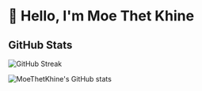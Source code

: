 

<!--
**MoeThetKhine/MoeThetKhine** is a ✨ _special_ ✨ repository because its `README.md` (this file) appears on your GitHub profile.

Here are some ideas to get you started:

- 🔭 I’m currently working on ...
- 🌱 I’m currently learning ...
- 👯 I’m looking to collaborate on ...
- 🤔 I’m looking for help with ...
- 💬 Ask me about ...
- 📫 How to reach me: ...
- 😄 Pronouns: ...
- ⚡ Fun fact: ...


<div style="display: flex; justify-content: center; align-items: center; max-width: 1000px; margin: 0 auto; gap: 20px;">
    <a href="https://git.io/streak-stats">
        <img src="https://streak-stats.demolab.com/?user=MoeThetKhine&theme=dark" alt="GitHub Streak" style="width: 42%;" />
    </a>
    <img src="https://github-readme-stats.vercel.app/api?username=MoeThetKhine&show_icons=true&theme=radical" style="width: 40%" alt="Moe Thet's GitHub stats" />

    
</div>

<hr />


<br />

<div style="display: flex; justify-content: center; align-items: center; max-width: 1000px; margin: 0 auto; gap: 20px;">
    <a href="https://git.io/streak-stats">
        <img src="https://streak-stats.demolab.com/?user=Moe Thet Khine&theme=dark" alt="GitHub Streak" style="width: 42%;" />
    </a>
    <img src="https://github-readme-stats.vercel.app/api?username=Moe Thet Khine&show_icons=true&theme=radical" style="width: 40%" alt="Moe Thet's GitHub stats" />
</div>

<hr />-->
# 👋 Hello, I'm Moe Thet Khine
## GitHub Stats
![GitHub Streak](https://streak-stats.demolab.com?user=MoeThetKhine&theme=dark&date_format=j%20M%5B%20Y%5D&start_date=2024-11-01)


![MoeThetKhine's GitHub stats](https://github-readme-stats.vercel.app/api?username=MoeThetKhine&show_icons=true&count_private=true&hide=contribs&theme=dark)

